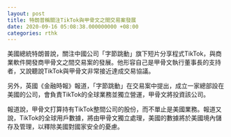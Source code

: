 ```yaml
---
layout: post
title: 特朗普稱關注TikTok與甲骨文之間交易案發展　
date: 2020-09-16 05:08:38.000000000 +08:00
categories: rthk
---
```


美國總統特朗普說，關注中國公司「字節跳動」旗下短片分享程式TikTok，與商業軟件開發商甲骨文之間交易案的發展。他形容自己是甲骨文執行董事長的支持者，又說聽說TikTok與甲骨文非常接近達成交易協議。

另外，英國《金融時報》報道，「字節跳動」在交易案中提出，成立一家總部設在美國的公司，會負責TikTok的全球業務並獨立營運，甲骨文將投資該公司。

報道說，甲骨文打算持有TikTok整間公司的股份，而不單止是美國業務。報道又說，TikTok的全球用戶數據，將由甲骨文獨立處理，美國的數據將於美國境內儲存及管理，以釋除美國對國家安全的憂慮。
